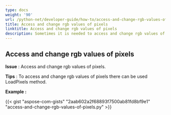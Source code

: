 ```yaml
---
type: docs
weight: '90'
url: /python-net/developer-guide/how-to/access-and-change-rgb-values-of-pixels
title: Access and change rgb values of pixels
linktitle: Access and change rgb values of pixels
description: Sometimes it is needed to access and change rgb values of pixels.
---
```


**Access and change rgb values of pixels**
-----------------------------------------

**Issue** : Access and change rgb values of pixels.

**Tips** : To access and change rgb values of pixels there can be used LoadPixels method.

**Example :**

{{< gist "aspose-com-gists" "2aab602a2f68893f7500ab81fd8bf9e1" "access-and-change-rgb-values-of-pixels.py" >}}
